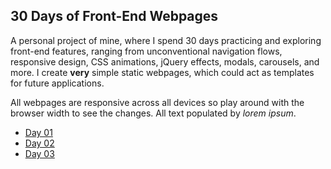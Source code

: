## 30 Days of Front-End Webpages

A personal project of mine, where I spend 30 days practicing and exploring front-end features, ranging from unconventional navigation flows, responsive design, CSS animations, jQuery effects, modals, carousels, and more. I create **very** simple static webpages, which could act as templates for future applications.

All webpages are responsive across all devices so play around with the browser width to see the changes. All text populated by *lorem ipsum*.

- [Day 01](https://daniwhkim.github.io/webpageWireframes/Day%2001/index.html)
- [Day 02](https://daniwhkim.github.io/webpageWireframes/Day%2002/index.html)
- [Day 03](https://daniwhkim.github.io/webpageWireframes/Day%2003/index.html)
